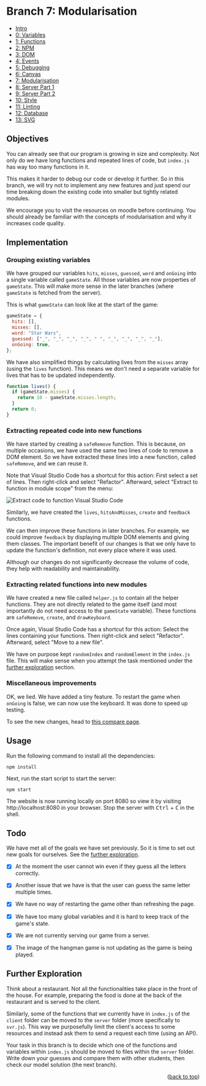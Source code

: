 <div id="top"></div>

<!-- BRANCH TITLE -->

# Branch 7: Modularisation

- [Intro](https://github.dev/manighahrmani/hangman-in-branches)
- [0: Variables](https://github.com/portsoc/hangman-in-branches/tree/0)
- [1: Functions](https://github.com/portsoc/hangman-in-branches/tree/1)
- [2: NPM](https://github.com/portsoc/hangman-in-branches/tree/2)
- [3: DOM](https://github.com/portsoc/hangman-in-branches/tree/3)
- [4: Events](https://github.com/portsoc/hangman-in-branches/tree/4)
- [5: Debugging](https://github.com/portsoc/hangman-in-branches/tree/5)
- [6: Canvas](https://github.com/portsoc/hangman-in-branches/tree/6)
- [7: Modularisation](https://github.com/portsoc/hangman-in-branches/tree/7)
- [8: Server Part 1](https://github.com/portsoc/hangman-in-branches/tree/8)
- [9: Server Part 2](https://github.com/portsoc/hangman-in-branches/tree/9)
- [10: Style](https://github.com/portsoc/hangman-in-branches/tree/10)
- [11: Linting](https://github.com/portsoc/hangman-in-branches/tree/11)
- [12: Database](https://github.com/portsoc/hangman-in-branches/tree/12)
- [13: SVG](https://github.com/portsoc/hangman-in-branches/tree/13)

## Objectives

You can already see that our program is growing in size and complexity.
Not only do we have long functions and repeated lines of code, but `index.js` has way too many functions in it.

This makes it harder to debug our code or develop it further.
So in this branch, we will try not to implement any new features and just spend our time breaking down the existing code into smaller but tightly related modules.

We encourage you to visit the resources on moodle before continuing.
You should already be familiar with the concepts of modularisation and why it increases code quality.

## Implementation

### Grouping existing variables

We have grouped our variables `hits`, `misses`, `guessed`, `word` and `onGoing` into a single variable called `gameState`.
All those variables are now properties of `gameState`.
This will make more sense in the later branches (where `gameState` is fetched from the server).

This is what `gameState` can look like at the start of the game:

```js
gameState = {
  hits: [],
  misses: [],
  word: "Star Wars",
  guessed: ["_", "_", "_", "_", " ", "_", "_", "_", "_"],
  onGoing: true,
};
```

We have also simplified things by calculating lives from the `misses` array (using the `lives` function).
This means we don't need a separate variable for lives that has to be updated independently.

```js
function lives() {
  if (gameState.misses) {
    return 10 - gameState.misses.length;
  }
  return 0;
}
```

### Extracting repeated code into new functions

We have started by creating a `safeRemove` function.
This is because, on multiple occasions, we have used the same two lines of code to remove a DOM element.
So we have extracted these lines into a new function, called `safeRemove`, and we can reuse it.

Note that Visual Studio Code has a shortcut for this action:
First select a set of lines.
Then right-click and select "Refactor".
Afterward, select "Extract to function in module scope" from the menu:

![Extract code to function Visual Studio Code](https://i.imgur.com/ikELvfN.png)

Similarly, we have created the `lives`, `hitsAndMisses`, `create` and `feedback` functions.

We can then improve these functions in later branches.
For example, we could improve `feedback` by displaying multiple DOM elements and giving them classes.
The important benefit of our changes is that we only have to update the function's definition, not every place where it was used.

Although our changes do not significantly decrease the volume of code, they help with readability and maintainability.

### Extracting related functions into new modules

We have created a new file called `helper.js` to contain all the helper functions.
They are not directly related to the game itself (and most importantly do not need access to the `gameState` variable).
These functions are `safeRemove`, `create`, and `drawKeyboard`.

Once again, Visual Studio Code has a shortcut for this action:
Select the lines containing your functions.
Then right-click and select "Refactor".
Afterward, select "Move to a new file".

We have on purpose kept `randomIndex` and `randomElement` in the `index.js` file.
This will make sense when you attempt the task mentioned under the <a href="#further-exploration">further exploration</a> section.

### Miscellaneous improvements

OK, we lied.
We have added a tiny feature.
To restart the game when `onGoing` is false, we can now use the keyboard.
It was done to speed up testing.

To see the new changes, head to [this compare page](https://github.com/portsoc/hangman-in-branches/compare/6...7?diff=split).

## Usage

Run the following command to install all the dependencies:

```
npm install
```

Next, run the start script to start the server:

```
npm start
```

The website is now running locally on port 8080 so view it by visiting http://localhost:8080 in your browser.
Stop the server with <kbd>Ctrl</kbd> + <kbd>C</kbd> in the shell.

## Todo

We have met all of the goals we have set previously.
So it is time to set out new goals for ourselves.
See the <a href="#further-exploration">further exploration</a>.

- [x] At the moment the user cannot win even if they guess all the letters correctly.

- [x] Another issue that we have is that the user can guess the same letter multiple times.

- [x] We have no way of restarting the game other than refreshing the page.

- [x] We have too many global variables and it is hard to keep track of the game's state.

- [x] We are not currently serving our game from a server.

- [x] The image of the hangman game is not updating as the game is being played.

## Further Exploration

Think about a restaurant.
Not all the functionalities take place in the front of the house.
For example, preparing the food is done at the back of the restaurant and is served to the client.

Similarly, some of the functions that we currently have in `index.js` of the `client` folder can be moved to the `server` folder (more specifically to `svr.js`).
This way we purposefully limit the client's access to some resources and instead ask them to send a request each time (using an API).

Your task in this branch is to decide which one of the functions and variables within `index.js` should be moved to files within the `server` folder.
Write down your guesses and compare them with other students, then check our model solution (the next branch).

<p align="right">(<a href="#top">back to top</a>)</p>
